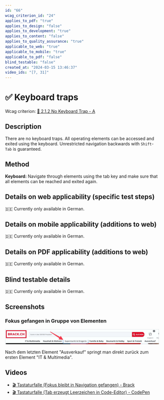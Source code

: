 ```yaml
---
id: "66"
wcag_criterion_id: "24"
applies_to_pdf: "true"
applies_to_design: "false"
applies_to_development: "true"
applies_to_content: "false"
applies_to_quality_assurance: "true"
applicable_to_web: "true"
applicable_to_mobile: "true"
applicable_to_pdf: "false"
blind_testable: "false"
created_at: "2024-03-15 13:46:37"
video_ids: "[7, 31]"
---
```


# ✅ Keyboard traps

Wcag criterion: [📜 2.1.2 No Keyboard Trap - A](..)

## Description

There are no keyboard traps. All operating elements can be accessed and exited using the keyboard. Unrestricted navigation backwards with `Shift`-`Tab` is guaranteed.

## Method

**Keyboard:** Navigate through elements using the tab key and make sure that all elements can be reached and exited again.

## Details on web applicability (specific test steps)

🇩🇪 Currently only available in German.

## Details on mobile applicability (additions to web)

🇩🇪 Currently only available in German.

## Details on PDF applicability (additions to web)

🇩🇪 Currently only available in German.

## Blind testable details

🇩🇪 Currently only available in German.

## Screenshots

### Fokus gefangen in Gruppe von Elementen

![Fokus bleibt gefangen in Unter-Navigation (Brack)](images/fokus-bleibt-gefangen-in-unter-navigation-brack.png)

Nach dem letzten Element "Ausverkauf" springt man direkt zurück zum ersten Element "IT & Multimedia".

## Videos

- [🎬 Tastaturfalle (Fokus bleibt in Navigation gefangen) - Brack](/en/videos/tastaturfalle-fokus-bleibt-in-navigation-gefangen-brack)
- [🎬 Tastaturfalle (Tab erzeugt Leerzeichen in Code-Editor) - CodePen](/en/videos/tastaturfalle-tab-erzeugt-leerzeichen-in-code-editor-codepen)
